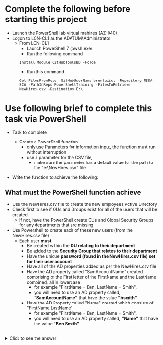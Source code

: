 <!--
    <details><summary>Click for hint</summary><Strong> 

    ``` 
    HINT
    ```
    </Strong></details> 
    <details><summary>Click to see the answer</summary><Strong> 
    
    ```
    ANSWER
    ```
    </Strong></details> 
-->

# Complete the following before starting this project

- Launch the PowerShell lab virtual mahines (AZ-040)
- Logon to LON-CL1 as the ADATUM\Administrator
  - From LON-CL1 
    - Launch PowerShell 7 (pwsh.exe)
    - Run the following command 
    ```
    Install-Module GitHubToolsBD -Force
    ```
    - Run this command
    ```
    Get-FilesFromRepo -GitHubUserName brentaiict -Repository MSSA-SCA -PathInRepo PowerShellTraining -FilesToRetrieve NewHires.csv -Destination E:\ 
    ```

# Use following brief to complete this task via PowerShell

- Task to complete  
  - Create a PowerShell function
    - only use Parameters for information input, the function must run without interruption 
    - use a parameter for the CSV file, 
      - make sure the parameter has a default value for the path to the "e:\NewHires.csv" file 

- Write the function to achieve the following:
   
## What must the PowerShell function achieve

  - Use the NewHires.csv file to create the new employees Active Directory
  - Check first to see if OUs and Groups exist for all of the users that will be created 
    - if not, have the PowerShell create OUs and Global Security Groups for any departments that are missing 
  - Use Powershell to create each of these new users (from the NewHires.csv file)
    - Each user **must** 
      - Be created within the **OU relating to their department**
      - Be added to the **Security Group that relates to their department**
      - Have the unique **password (found in the NewHires.csv file) set for their user account**
      - Have all of the AD properties added as per the NewHires.csv file
      - Have the AD property called "SamAccountName" created comprising of the First letter of the FirstName and the LastName combined, all in lowercase
        - for example "FirstName = Ben, LastName =  Smith", 
        - you will need to use an AD property called, **"SamAccountName"** that have the value **"bsmith"**    
      - Have the AD Property called "Name" created which consists of "FirstName LastName"
        - for example "FirstName = Ben, LastName =  Smith", 
        - you will need to use an AD property called, **"Name"** that have the value **"Ben Smith"**     

<br>
    <details><summary>Click to see the answer</summary><Strong> 
    
    ```
$Users = Import-Csv -Path E:\NewHires.csv
$DepartmentNames = $Users.Department | Select-Object -Unique # Get an array of all of the Departments that are needed
$CurrentOUNames = (Get-ADOrganizationalUnit -Filter *).Name # Get an array of OU names
$CurrentGroupNames = (Get-ADGroup -Filter *).Name # Get an array of Group names
foreach ($DepartmentName in $DepartmentNames) { # Checking to see if the OUs and Groups are already created
  if ($DepartmentName -notin $CurrentOUNames) {
    New-ADOrganizationalUnit -Name $DepartmentName -Path 'dc=adatum,dc=com'
  }
  if ($DepartmentName -notin $CurrentGroupNames) {
    New-ADGroup -GroupScope Global -Name $DepartmentName -Path "ou=$DepartmentName,dc=adatum,dc=com"
  }
}

foreach ($User in $Users) {
  # Creating all of the information needed to create the user
  $Name = $User.firstname + ' ' + $User.lastname
  $OU = 'OU=' + $User.department + ',DC=adatum,DC=com'
  $secPwd = $User.password | ConvertTo-SecureString -AsPlainText -Force
  $SamAccountName = $User.firstname[0] + $User.lastname
  
  $Parameters = @{ # Splatting the paramaters for New-ADUser, instead of listing parameters on one line after the command
    Name=$Name
    Path=$OU
    GivenName=$User.firstname
    Surname=$User.lastname
    AccountPassword=$secPwd 
    Department=$User.department 
    Office=$User.officename 
    UserPrincipalName=$user.upn 
    MobilePhone=$User.mobilephone 
    City=$User.city 
    StreetAddress=$User.streetaddress
  }
  New-ADUser @Parameters # Creating the new user
  $NewUser = Get-ADUser -Identity $Name
  Add-ADGroupMember -Identity $User.department -Members $NewUser  # Adding the new user to the relevant group
}
    ```
    </Strong></details> 
  
